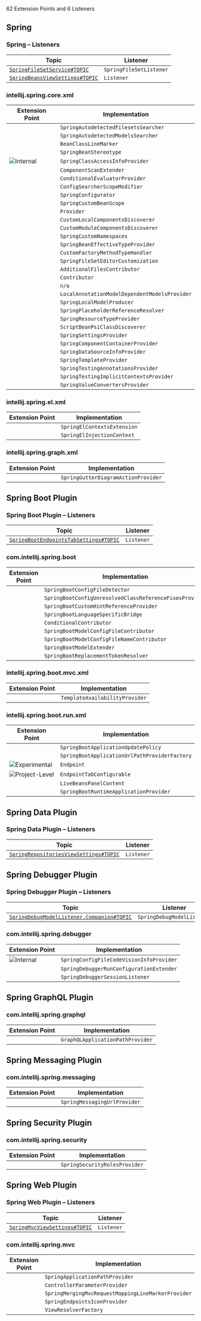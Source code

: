 <!-- Copyright 2000-2025 JetBrains s.r.o. and contributors. Use of this source code is governed by the Apache 2.0 license. -->

<!-- GENERATED FILE, DO NOT EDIT -->
<!-- This file is generated with the SDK Docs Authoring Tools plugin ('Generate SDK Docs EP Lists' action) -->
<!-- Revision: 494355c3f56d3a412b08c284b82f85d68b461237 -->

<!--
EP List Directories:
- /plugins/spring
-->


<snippet id="content">

62 Extension Points and 6 Listeners

<include from="snippets.topic" element-id="ep_list_legend"/>

## Spring

### Spring – Listeners

| Topic | Listener |
|-------|----------|
| [`SpringFileSetService#TOPIC`](https://jb.gg/ipe/listeners?topics=com.intellij.spring.facet.SpringFileSetService.SpringFileSetListener)  | `SpringFileSetListener` |
| [`SpringBeansViewSettings#TOPIC`](https://jb.gg/ipe/listeners?topics=com.intellij.spring.toolWindow.SpringBeansViewSettings.Listener)  | `Listener` |


### intellij.spring.core.xml

| Extension Point | Implementation |
|-----------------|----------------|
| <include from="snippets.topic" element-id="epLink"><var name="ep" value="com.intellij.spring.autodetected.filesets"/></include> | `SpringAutodetectedFilesetsSearcher` |
| <include from="snippets.topic" element-id="epLink"><var name="ep" value="com.intellij.spring.autodetected.models"/></include> | `SpringAutodetectedModelsSearcher` |
| <include from="snippets.topic" element-id="epLink"><var name="ep" value="com.intellij.spring.beanClassLineMarker"/></include> | `BeanClassLineMarker` |
| <include from="snippets.topic" element-id="epLink"><var name="ep" value="com.intellij.spring.beans.stereotype"/></include> | `SpringBeanStereotype` |
| <include from="snippets.topic" element-id="epLink"><var name="ep" value="com.intellij.spring.classAccessInfoProvider"/></include> ![Internal][internal] | `SpringClassAccessInfoProvider` |
| <include from="snippets.topic" element-id="epLink"><var name="ep" value="com.intellij.spring.componentScanExtender"/></include> | `ComponentScanExtender` |
| <include from="snippets.topic" element-id="epLink"><var name="ep" value="com.intellij.spring.conditionalEvaluatorProvider"/></include> | `ConditionalEvaluatorProvider` |
| <include from="snippets.topic" element-id="epLink"><var name="ep" value="com.intellij.spring.configSearcherScopeModifier"/></include> | `ConfigSearcherScopeModifier` |
| <include from="snippets.topic" element-id="epLink"><var name="ep" value="com.intellij.spring.configurator"/></include> | `SpringConfigurator` |
| <include from="snippets.topic" element-id="epLink"><var name="ep" value="com.intellij.spring.customBeanScope"/></include> | `SpringCustomBeanScope` |
| <include from="snippets.topic" element-id="epLink"><var name="ep" value="com.intellij.spring.customConverterProvider"/></include> | `Provider` |
| <include from="snippets.topic" element-id="epLink"><var name="ep" value="com.intellij.spring.customLocalComponentsDiscoverer"/></include> | `CustomLocalComponentsDiscoverer` |
| <include from="snippets.topic" element-id="epLink"><var name="ep" value="com.intellij.spring.customModuleComponentsDiscoverer"/></include> | `CustomModuleComponentsDiscoverer` |
| <include from="snippets.topic" element-id="epLink"><var name="ep" value="com.intellij.spring.customNamespaces"/></include> | `SpringCustomNamespaces` |
| <include from="snippets.topic" element-id="epLink"><var name="ep" value="com.intellij.spring.effective.types.provider"/></include> | `SpringBeanEffectiveTypeProvider` |
| <include from="snippets.topic" element-id="epLink"><var name="ep" value="com.intellij.spring.factoryMethodTypeHandler"/></include> | `CustomFactoryMethodTypeHandler` |
| <include from="snippets.topic" element-id="epLink"><var name="ep" value="com.intellij.spring.fileSetEditorCustomization"/></include> | `SpringFileSetEditorCustomization` |
| <include from="snippets.topic" element-id="epLink"><var name="ep" value="com.intellij.spring.inspectionsRegistryAdditionalFilesContributor"/></include> | `AdditionalFilesContributor` |
| <include from="snippets.topic" element-id="epLink"><var name="ep" value="com.intellij.spring.inspectionsRegistryContributor"/></include> | `Contributor` |
| <include from="snippets.topic" element-id="epLink"><var name="ep" value="com.intellij.spring.jam.customMetaImplementation"/></include> | `n/a` |
| <include from="snippets.topic" element-id="epLink"><var name="ep" value="com.intellij.spring.localAnnotationModelDependentModelsProvider"/></include> | `LocalAnnotationModelDependentModelsProvider` |
| <include from="snippets.topic" element-id="epLink"><var name="ep" value="com.intellij.spring.localModelProducer"/></include> | `SpringLocalModelProducer` |
| <include from="snippets.topic" element-id="epLink"><var name="ep" value="com.intellij.spring.placeholderReferenceResolver"/></include> | `SpringPlaceholderReferenceResolver` |
| <include from="snippets.topic" element-id="epLink"><var name="ep" value="com.intellij.spring.resourceTypeProvider"/></include> | `SpringResourceTypeProvider` |
| <include from="snippets.topic" element-id="epLink"><var name="ep" value="com.intellij.spring.scriptBeanPsiClassDiscoverer"/></include> | `ScriptBeanPsiClassDiscoverer` |
| <include from="snippets.topic" element-id="epLink"><var name="ep" value="com.intellij.spring.settingsProvider"/></include> | `SpringSettingsProvider` |
| <include from="snippets.topic" element-id="epLink"><var name="ep" value="com.intellij.spring.springComponentContainerProvider"/></include> | `SpringComponentContainerProvider` |
| <include from="snippets.topic" element-id="epLink"><var name="ep" value="com.intellij.spring.springDataSourceInfoProvider"/></include> | `SpringDataSourceInfoProvider` |
| <include from="snippets.topic" element-id="epLink"><var name="ep" value="com.intellij.spring.springTemplateProvider"/></include> | `SpringTemplateProvider` |
| <include from="snippets.topic" element-id="epLink"><var name="ep" value="com.intellij.spring.testingAnnotationsProvider"/></include> | `SpringTestingAnnotationsProvider` |
| <include from="snippets.topic" element-id="epLink"><var name="ep" value="com.intellij.spring.testingImplicitContextsProvider"/></include> | `SpringTestingImplicitContextsProvider` |
| <include from="snippets.topic" element-id="epLink"><var name="ep" value="com.intellij.spring.valueConverter"/></include> | `SpringValueConvertersProvider` |

### intellij.spring.el.xml

| Extension Point | Implementation |
|-----------------|----------------|
| <include from="snippets.topic" element-id="epLink"><var name="ep" value="com.intellij.spring.el.contexts"/></include> | `SpringElContextsExtension` |
| <include from="snippets.topic" element-id="epLink"><var name="ep" value="com.intellij.spring.el.injection.context"/></include> | `SpringElInjectionContext` |

### intellij.spring.graph.xml

| Extension Point | Implementation |
|-----------------|----------------|
| <include from="snippets.topic" element-id="epLink"><var name="ep" value="com.intellij.spring.gutterDiagramActionProvider"/></include> | `SpringGutterDiagramActionProvider` |


## Spring Boot Plugin

### Spring Boot Plugin – Listeners

| Topic | Listener |
|-------|----------|
| [`SpringBootEndpointsTabSettings#TOPIC`](https://jb.gg/ipe/listeners?topics=com.intellij.spring.boot.run.lifecycle.tabs.SpringBootEndpointsTabSettings.Listener)  | `Listener` |


### com.intellij.spring.boot

| Extension Point | Implementation |
|-----------------|----------------|
| <include from="snippets.topic" element-id="epLink"><var name="ep" value="com.intellij.spring.boot.configFileDetector"/></include> | `SpringBootConfigFileDetector` |
| <include from="snippets.topic" element-id="epLink"><var name="ep" value="com.intellij.spring.boot.configUnresolvedClassReferenceFixesProvider"/></include> | `SpringBootConfigUnresolvedClassReferenceFixesProvider` |
| <include from="snippets.topic" element-id="epLink"><var name="ep" value="com.intellij.spring.boot.customHintReferenceProvider"/></include> | `SpringBootCustomHintReferenceProvider` |
| <include from="snippets.topic" element-id="epLink"><var name="ep" value="com.intellij.spring.boot.languageSpecificBridge"/></include> | `SpringBootLanguageSpecificBridge` |
| <include from="snippets.topic" element-id="epLink"><var name="ep" value="com.intellij.spring.boot.modelConditionalContributor"/></include> | `ConditionalContributor` |
| <include from="snippets.topic" element-id="epLink"><var name="ep" value="com.intellij.spring.boot.modelConfigFileContributor"/></include> | `SpringBootModelConfigFileContributor` |
| <include from="snippets.topic" element-id="epLink"><var name="ep" value="com.intellij.spring.boot.modelConfigFileNameContributor"/></include> | `SpringBootModelConfigFileNameContributor` |
| <include from="snippets.topic" element-id="epLink"><var name="ep" value="com.intellij.spring.boot.modelExtender"/></include> | `SpringBootModelExtender` |
| <include from="snippets.topic" element-id="epLink"><var name="ep" value="com.intellij.spring.boot.replacementTokenResolver"/></include> | `SpringBootReplacementTokenResolver` |

### intellij.spring.boot.mvc.xml

| Extension Point | Implementation |
|-----------------|----------------|
| <include from="snippets.topic" element-id="epLink"><var name="ep" value="com.intellij.spring.boot.mvc.templateAvailabilityProvider"/></include> | `TemplateAvailabilityProvider` |

### intellij.spring.boot.run.xml

| Extension Point | Implementation |
|-----------------|----------------|
| <include from="snippets.topic" element-id="epLink"><var name="ep" value="com.intellij.spring.boot.run.applicationUpdatePolicy"/></include> | `SpringBootApplicationUpdatePolicy` |
| <include from="snippets.topic" element-id="epLink"><var name="ep" value="com.intellij.spring.boot.run.applicationUrlPathProviderFactory"/></include> | `SpringBootApplicationUrlPathProviderFactory` |
| <include from="snippets.topic" element-id="epLink"><var name="ep" value="com.intellij.spring.boot.run.endpoint"/></include> ![Experimental][experimental] | `Endpoint` |
| <include from="snippets.topic" element-id="epLink"><var name="ep" value="com.intellij.spring.boot.run.endpointTabConfigurable"/></include> ![Project-Level][project-level] | `EndpointTabConfigurable` |
| <include from="snippets.topic" element-id="epLink"><var name="ep" value="com.intellij.spring.boot.run.liveBeansPanelContent"/></include> | `LiveBeansPanelContent` |
| <include from="snippets.topic" element-id="epLink"><var name="ep" value="com.intellij.spring.boot.run.runtimeApplicationProvider"/></include> | `SpringBootRuntimeApplicationProvider` |


## Spring Data Plugin

### Spring Data Plugin – Listeners

| Topic | Listener |
|-------|----------|
| [`SpringRepositoriesViewSettings#TOPIC`](https://jb.gg/ipe/listeners?topics=com.intellij.spring.data.commons.view.SpringRepositoriesViewSettings.Listener)  | `Listener` |



## Spring Debugger Plugin

### Spring Debugger Plugin – Listeners

| Topic | Listener |
|-------|----------|
| [`SpringDebugModelListener.Companion#TOPIC`](https://jb.gg/ipe/listeners?topics=com.intellij.spring.debugger.model.SpringDebugModelListener)  | `SpringDebugModelListener` |


### com.intellij.spring.debugger

| Extension Point | Implementation |
|-----------------|----------------|
| <include from="snippets.topic" element-id="epLink"><var name="ep" value="com.intellij.spring.debugger.configCodeVisionProvider"/></include> ![Internal][internal] | `SpringConfigFileCodeVisionInfoProvider` |
| <include from="snippets.topic" element-id="epLink"><var name="ep" value="com.intellij.spring.debugger.runConfigurationExtender"/></include> | `SpringDebuggerRunConfigurationExtender` |
| <include from="snippets.topic" element-id="epLink"><var name="ep" value="com.intellij.spring.debugger.sessionListener"/></include> | `SpringDebuggerSessionListener` |


## Spring GraphQL Plugin

### com.intellij.spring.graphql

| Extension Point | Implementation |
|-----------------|----------------|
| <include from="snippets.topic" element-id="epLink"><var name="ep" value="com.intellij.spring.graphql.appPathProvider"/></include> | `GraphQLApplicationPathProvider` |


## Spring Messaging Plugin

### com.intellij.spring.messaging

| Extension Point | Implementation |
|-----------------|----------------|
| <include from="snippets.topic" element-id="epLink"><var name="ep" value="com.intellij.spring.messaging.urlProvider"/></include> | `SpringMessagingUrlProvider` |


## Spring Security Plugin

### com.intellij.spring.security

| Extension Point | Implementation |
|-----------------|----------------|
| <include from="snippets.topic" element-id="epLink"><var name="ep" value="com.intellij.spring.security.rolesProvider"/></include> | `SpringSecurityRolesProvider` |


## Spring Web Plugin

### Spring Web Plugin – Listeners

| Topic | Listener |
|-------|----------|
| [`SpringMvcViewSettings#TOPIC`](https://jb.gg/ipe/listeners?topics=com.intellij.spring.mvc.toolwindow.SpringMvcViewSettings.Listener)  | `Listener` |


### com.intellij.spring.mvc

| Extension Point | Implementation |
|-----------------|----------------|
| <include from="snippets.topic" element-id="epLink"><var name="ep" value="com.intellij.spring.mvc.applicationPathProvider"/></include> | `SpringApplicationPathProvider` |
| <include from="snippets.topic" element-id="epLink"><var name="ep" value="com.intellij.spring.mvc.completion.controllerParamTypeProvider"/></include> | `ControllerParameterProvider` |
| <include from="snippets.topic" element-id="epLink"><var name="ep" value="com.intellij.spring.mvc.mergingMvcRequestMappingLineMarkerProvider"/></include> | `SpringMergingMvcRequestMappingLineMarkerProvider` |
| <include from="snippets.topic" element-id="epLink"><var name="ep" value="com.intellij.spring.mvc.springEndpointsIconProvider"/></include> | `SpringEndpointsIconProvider` |
| <include from="snippets.topic" element-id="epLink"><var name="ep" value="com.intellij.spring.mvc.viewResolverFactory"/></include> | `ViewResolverFactory` |


[deprecated]: https://img.shields.io/badge/-Deprecated-lightgrey?style=flat-square
[removal]: https://img.shields.io/badge/-Removal-red?style=flat-square
[obsolete]: https://img.shields.io/badge/-Obsolete-grey?style=flat-square
[experimental]: https://img.shields.io/badge/-Experimental-violet?style=flat-square
[internal]: https://img.shields.io/badge/-Internal-darkred?style=flat-square
[project-level]: https://img.shields.io/badge/-Project--Level-blue?style=flat-square
[non-dynamic]: https://img.shields.io/badge/-Non--Dynamic-orange?style=flat-square
[dumb-aware]: https://img.shields.io/badge/-DumbAware-darkgreen?style=flat-square

</snippet>
